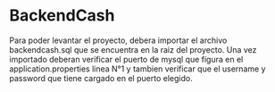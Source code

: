 # BackendCash

Para poder levantar el proyecto, debera importar el archivo backendcash.sql que se encuentra en la raiz del proyecto. Una vez importado deberan 
verificar el puerto de mysql que figura en el application.properties linea N°1 y tambien verificar que el username y password que tiene cargado 
en el puerto elegido.
